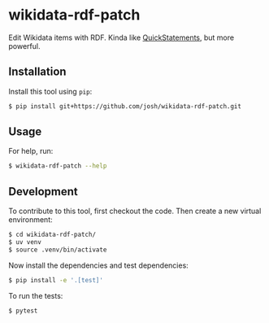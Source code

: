 # wikidata-rdf-patch

Edit Wikidata items with RDF. Kinda like [QuickStatements](https://quickstatements.toolforge.org/#/), but more powerful.

## Installation

Install this tool using `pip`:

```sh
$ pip install git+https://github.com/josh/wikidata-rdf-patch.git
```

## Usage

For help, run:

```sh
$ wikidata-rdf-patch --help
```

## Development

To contribute to this tool, first checkout the code. Then create a new virtual environment:

```sh
$ cd wikidata-rdf-patch/
$ uv venv
$ source .venv/bin/activate
```

Now install the dependencies and test dependencies:

```bash
$ pip install -e '.[test]'
```

To run the tests:

```sh
$ pytest
```
